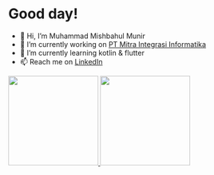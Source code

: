 # Good day! 

- 👋 Hi, I’m Muhammad Mishbahul Munir
- 🔭 I’m currently working on [PT Mitra Integrasi Informatika](https://www.mii.co.id/)
- 🌱 I’m currently learning kotlin & flutter
- 📫 Reach me on [LinkedIn](https://www.linkedin.com/in/muhammad-mishbahul-munir-b32227136/)

<p align="left">
<a href="https://github.com/mishbahulm">
  <img height="180em" src="https://github-readme-stats-eight-theta.vercel.app/api?username=mishbahulm&show_icons=true&theme=algolia&include_all_commits=true&count_private=true"/>
  <img height="180em" src="https://github-readme-stats-eight-theta.vercel.app/api/top-langs/?username=mishbahulm&layout=compact&langs_count=8&theme=algolia"/>
</a>
</p>
